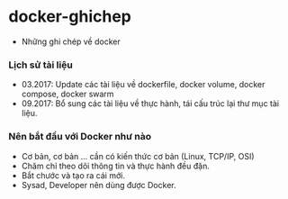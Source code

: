 # docker-ghichep
- Những ghi chép về docker

### Lịch sử tài liệu
- 03.2017: Update các tài liệu về dockerfile, docker volume, docker compose, docker swarm
- 09.2017: Bổ sung các tài liệu về thực hành, tái cấu trúc lại thư mục tài liệu.

### Nên bắt đầu với Docker như nào
- Cơ bản, cơ bản ... cần có kiến thức cơ bản (Linux, TCP/IP, OSI)
- Chăm chỉ theo dõi thông tin và thực hành đều đặn.
- Bắt chước và tạo ra cái mới.
- Sysad, Developer nên dùng được Docker.
